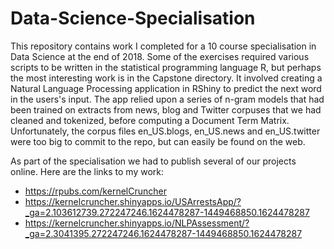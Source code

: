 # Data-Science-Specialisation

This repository contains work I completed for a 10 course specialisation in Data Science at the end of 2018. Some of the exercises required various scripts to be written in the statistical programming language R, but perhaps the most interesting work is in the Capstone directory. It involved creating a Natural Language Processing application in RShiny to predict the next word in the users's input. The app relied upon a series of n-gram models that had been trained on extracts from news, blog and Twitter corpuses that we had cleaned and tokenized, before computing a Document Term Matrix. Unfortunately, the corpus files en_US.blogs, en_US.news and en_US.twitter were too big to commit to the repo, but can easily be found on the web.

As part of the specialisation we had to publish several of our projects online. Here are the links to my work: 
* https://rpubs.com/kernelCruncher
* https://kernelcruncher.shinyapps.io/USArrestsApp/?_ga=2.103612739.272247246.1624478287-1449468850.1624478287
* https://kernelcruncher.shinyapps.io/NLPAssessment/?_ga=2.3041395.272247246.1624478287-1449468850.1624478287
